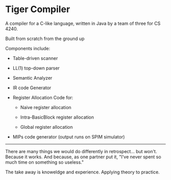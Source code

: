 # Tiger Compiler

A compiler for a C-like language, written in Java by a team of three for CS 4240.

Built from scratch from the ground up

Components include:

* Table-driven scanner

* LL(1) top-down parser

* Semantic Analyzer

* IR code Generator

* Register Allocation Code for:

  * Naive register allocation

  * Intra-BasicBlock register allocation

  * Global register allocation

* MIPs code generator (output runs on SPIM simulator)

---

There are many things we would do differently in retrospect... but won't. Because it works. And because, as one partner put it, "I've never spent so much time on something so useless." 

The take away is knoweldge and experience. Applying theory to practice.
